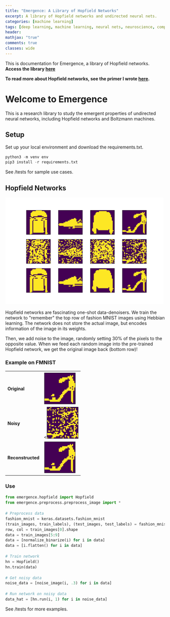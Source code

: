 ```yaml
---
title: "Emergence: A Library of Hopfield Networks"
excerpt: A library of Hopfield networks and undirected neural nets.
categories: [machine learning]
tags: [deep learning, machine learning, neural nets, neuroscience, computational neuroscience]
header:
mathjax: "true"
comments: true
classes: wide
---
```


This is documentation for Emergence, a library of Hopfield networks. 
**Access the library [here](https://github.com/soniajoseph/Emergence)**

**To read more about Hopfield networks, see the primer I wrote [here](https://soniajoseph.github.io/computational%20neuroscience/neural-dynamics-primer/).**

# Welcome to Emergence # 

This is a research library to study the emergent properties of undirected neural networks, including Hopfield networks and Boltzmann machines.

## Setup

Set up your local environment and download the requirements.txt.

```python
python3 -m venv env
pip3 install -r requirements.txt
```

See /tests for sample use cases.

## Hopfield Networks

<img src="assets/images/posts/FMNIST.png" width="500" class="center">

Hopfield networks are fascinating one-shot data-denoisers. We train the network to "remember" the top row of fashion MNIST images using Hebbian learning. The network does not store the actual image, but encodes information of the image in its weights.

Then, we add noise to the image, randomly setting 30% of the pixels to the opposite value. When we feed each random image into the pre-trained Hopfield network, we get the original image back (bottom row)! 

### Example on FMNIST

<table style="width:100%">
  <tr>
    <td><b>Original</b></td>
    <td><img src="assets/images/posts/FMNIST_orig.png" width="100"></td>
  </tr>
  <tr>
    <td><b>Noisy</b></td>
    <td><<img src="assets/images/posts/FMNIST_test.png" width="100"></td>
  </tr>
  <tr>
    <td><b>Reconstructed</b></td>
    <td><img src="assets/images/posts/FMNIST_return.png" width="100"></td>
  </tr>
</table>

### Use

```python
from emergence.hopfield import Hopfield
from emergence.preprocess.preprocess_image import * 

# Preprocess data
fashion_mnist = keras.datasets.fashion_mnist
(train_images, train_labels), (test_images, test_labels) = fashion_mnist.load_data()
row, col = train_images[0].shape
data = train_images[5:9]
data = [normalize_binarize(i) for i in data]
data = [i.flatten() for i in data]

# Train network
hn = Hopfield()
hn.train(data)

# Get noisy data
noise_data = [noise_image(i, .3) for i in data]

# Run network on noisy data
data_hat = [hn.run(i, 1) for i in noise_data]
```

See /tests for more examples.